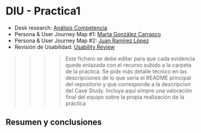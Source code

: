 # DIU - Practica1


- Desk research: [Análisis Competencia](CompetitorAnalysis.pdf)
- Persona & User Journey Map #1: [Marta González Carrasco](Persona&UserJourneyMap1.pdf)
- Persona & User Journey Map #2: [Juan Ramírez López](Persona&UserJourneyMap#2.pdf)
- Revisión de Usabilidad: [Usability Review]()


>>>> Este fichero se debe editar para que cada evidencia quede enlazada con el recurso subido a la carpeta de la practica. Se pide más detalle técnico en las descripciones de lo que sería el README principal del repositorio y que corresponde a la descripcion del Case Study.
>>>> Incluya aquí simpre una valoración final del equipo sobre la propia realización de la práctica

## Resumen y conclusiones
